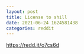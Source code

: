 ```yaml
--- 
layout: post 
title: License to shill 
date: 2021-06-24 1624581438 
categories: reddit 
--- 
```

https://redd.it/o7cs6d